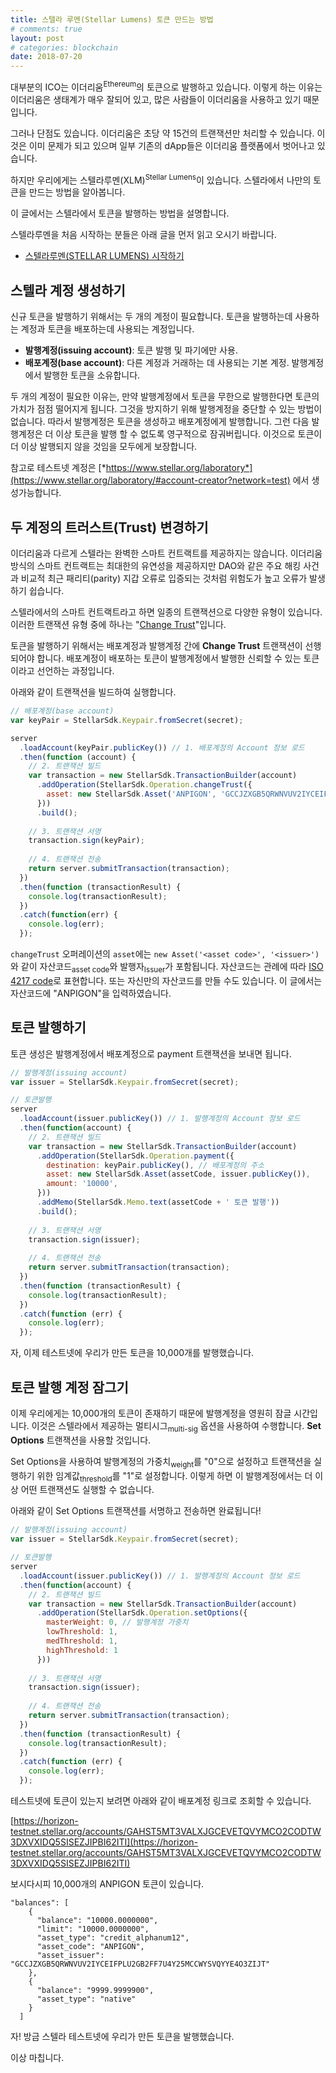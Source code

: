 ```yaml
---
title: 스텔라 루멘(Stellar Lumens) 토큰 만드는 방법
# comments: true
layout: post
# categories: blockchain
date: 2018-07-20
---
```


대부분의 ICO는 이더리움<sup>Ethereum</sup>의 토큰으로 발행하고 있습니다. 이렇게 하는 이유는 이더리움은 생태계가 매우 잘되어 있고, 많은 사람들이 이더리움을 사용하고 있기 때문입니다. 

그러나 단점도 있습니다. 이더리움은 초당 약 15건의 트랜잭션만 처리할 수 있습니다. 이것은 이미 문제가 되고 있으며 일부 기존의 dApp들은 이더리움 플랫폼에서 벗어나고 있습니다.

하지만 우리에게는 스텔라루멘(XLM)<sup>Stellar Lumens</sup>이 있습니다. 스텔라에서 나만의 토큰을 만드는 방법을 알아봅니다. 

이 글에서는 스텔라에서 토큰을 발행하는 방법을 설명합니다.



스텔라루멘을 처음 시작하는 분들은 아래 글을 먼저 읽고 오시기 바랍니다.

- [스텔라루멘(STELLAR LUMENS) 시작하기](https://anpigon.github.io/steller-lumens-get-started/)



## 스텔라 계정 생성하기

신규 토큰을 발행하기 위해서는 두 개의 계정이 필요합니다. 토큰을 발행하는데 사용하는 계정과 토큰을 배포하는데 사용되는 계정입니다. 

- **발행계정(issuing account)**: 토큰 발행 및 파기에만 사용.
- **배포계정(base account)**: 다른 계정과 거래하는 데 사용되는 기본 계정. 발행계정에서 발행한 토큰을 소유합니다. 

두 개의 계정이 필요한 이유는, 만약 발행계정에서 토큰을 무한으로 발행한다면 토큰의 가치가 점점 떨어지게 됩니다. 그것을 방지하기 위해 발행계정을 중단할 수 있는 방법이 없습니다. 따라서 발행계정은 토큰을 생성하고 배포계정에게 발행합니다. 그런 다음 발행계정은 더 이상 토큰을 발행 할 수 없도록 영구적으로 잠궈버립니다. 이것으로 토큰이 더 이상 발행되지 않을 것임을 모두에게 보장합니다.

참고로 테스트넷 계정은 [*https://www.stellar.org/laboratory*](https://www.stellar.org/laboratory/#account-creator?network=test) 에서 생성가능합니다. 



## 두 계정의 트러스트(Trust) 변경하기

이더리움과 다르게 스텔라는 완벽한 스마트 컨트랙트를 제공하지는 않습니다. 이더리움 방식의 스마트 컨트랙트는 최대한의 유연성을 제공하지만 DAO와 같은 주요 해킹 사건과 비교적 최근 패리티(parity) 지갑 오류로  입증되는 것처럼 위험도가 높고 오류가 발생하기 쉽습니다.

스텔라에서의 스마트 컨트랙트라고 하면 일종의 트랜잭션으로 다양한 유형이 있습니다. 이러한 트랜잭션 유형 중에 하나는 "[Change Trust](https://www.stellar.org/developers/guides/concepts/list-of-operations.html#change-trust)"입니다.

토큰을 발행하기 위해서는 배포계정과 발행계정 간에 **Change Trust** 트랜잭션이 선행되어야 합니다. 배포계정이 배포하는 토큰이 발행계정에서 발행한 신뢰할 수 있는 토큰이라고 선언하는 과정입니다.

아래와 같이 트랜잭션을 빌드하여 실행합니다. 

```js
// 배포계정(base account)
var keyPair = StellarSdk.Keypair.fromSecret(secret);

server
  .loadAccount(keyPair.publicKey()) // 1. 배포계정의 Account 정보 로드
  .then(function (account) {
    // 2. 트랜잭션 빌드
    var transaction = new StellarSdk.TransactionBuilder(account)
      .addOperation(StellarSdk.Operation.changeTrust({
        asset: new StellarSdk.Asset('ANPIGON', 'GCCJZXGB5QRWNVUV2IYCEIFPLU2GB2FF7U4Y25MCCWYSVQYYE4O3ZIJT')
      }))
      .build();
  
    // 3. 트랜잭션 서명
    transaction.sign(keyPair);
    
    // 4. 트랜잭션 전송
    return server.submitTransaction(transaction);
  })
  .then(function (transactionResult) {
    console.log(transactionResult);
  })
  .catch(function(err) {
    console.log(err);
  });
```

`changeTrust` 오퍼레이션의 `asset`에는 `new Asset('<asset code>', '<issuer>')`와 같이 자산코드<sub>asset code</sub>와 발행자<sub>Issuer</sub>가 포함됩니다. 자산코드는 관례에 따라 [ISO 4217 code](https://en.wikipedia.org/wiki/ISO_4217)로 표현합니다. 또는 자신만의 자산코드를 만들 수도 있습니다. 이 글에서는 자산코드에 "ANPIGON"을 입력하였습니다. 



## 토큰 발행하기

토큰 생성은 발행계정에서 배포계정으로 payment 트랜잭션을 보내면 됩니다. 

~~~js
// 발행계정(issuing account)
var issuer = StellarSdk.Keypair.fromSecret(secret);

// 토큰발행
server
  .loadAccount(issuer.publicKey()) // 1. 발행계정의 Account 정보 로드 
  .then(function(account) {
    // 2. 트랜잭션 빌드
    var transaction = new StellarSdk.TransactionBuilder(account)
      .addOperation(StellarSdk.Operation.payment({
        destination: keyPair.publicKey(), // 배포계정의 주소
        asset: new StellarSdk.Asset(assetCode, issuer.publicKey()),
        amount: '10000',
      }))
      .addMemo(StellarSdk.Memo.text(assetCode + ' 토큰 발행'))
      .build();
  
    // 3. 트랜잭션 서명
    transaction.sign(issuer);
    
    // 4. 트랜잭션 전송
    return server.submitTransaction(transaction);
  })
  .then(function (transactionResult) {
    console.log(transactionResult);
  })
  .catch(function (err) {
    console.log(err);
  });
~~~

자, 이제 테스트넷에 우리가 만든 토큰을 10,000개를 발행했습니다.



## 토큰 발행 계정 잠그기

이제 우리에게는 10,000개의 토큰이 존재하기 때문에 발행계정을 영원히 잠글 시간입니다. 이것은 스텔라에서 제공하는 멀티시그<sub>multi-sig</sub> 옵션을 사용하여 수행합니다. **Set Options** 트랜잭션을 사용할 것입니다.

 Set Options을 사용하여 발행계정의 가중치<sub>weight</sub>를 "0"으로 설정하고 트랜잭션을 실행하기 위한 임계값<sub>threshold</sub>를 "1"로 설정합니다. 이렇게 하면 이 발행계정에서는 더 이상 어떤 트랜잭션도 실행할 수 없습니다.

아래와 같이 Set Options 트랜잭션를 서명하고 전송하면 완료됩니다!

~~~js
// 발행계정(issuing account)
var issuer = StellarSdk.Keypair.fromSecret(secret);

// 토큰발행
server
  .loadAccount(issuer.publicKey()) // 1. 발행계정의 Account 정보 로드 
  .then(function(account) {
    // 2. 트랜잭션 빌드
    var transaction = new StellarSdk.TransactionBuilder(account)
      .addOperation(StellarSdk.Operation.setOptions({
        masterWeight: 0, // 발행계정 가중치
        lowThreshold: 1,
        medThreshold: 1,
        highThreshold: 1
      }))
  
    // 3. 트랜잭션 서명
    transaction.sign(issuer);
    
    // 4. 트랜잭션 전송
    return server.submitTransaction(transaction);
  })
  .then(function (transactionResult) {
    console.log(transactionResult);
  })
  .catch(function (err) {
    console.log(err);
  });
~~~



테스트넷에 토큰이 있는지 보려면 아래와 같이 배포계정 링크로 조회할 수 있습니다.

[https://horizon-testnet.stellar.org/accounts/GAHST5MT3VALXJGCEVETQVYMCO2CODTW3DXVXIDQ5SISEZJIPBI62ITI](https://horizon-testnet.stellar.org/accounts/GAHST5MT3VALXJGCEVETQVYMCO2CODTW3DXVXIDQ5SISEZJIPBI62ITI)

보시다시피 10,000개의 ANPIGON 토큰이 있습니다.

~~~
"balances": [
    {
      "balance": "10000.0000000",
      "limit": "10000.0000000",
      "asset_type": "credit_alphanum12",
      "asset_code": "ANPIGON",
      "asset_issuer": "GCCJZXGB5QRWNVUV2IYCEIFPLU2GB2FF7U4Y25MCCWYSVQYYE4O3ZIJT"
    },
    {
      "balance": "9999.9999900",
      "asset_type": "native"
    }
  ]
~~~



자! 방금 스텔라 테스트넷에 우리가 만든 토큰을 발행했습니다. 

이상 마칩니다.